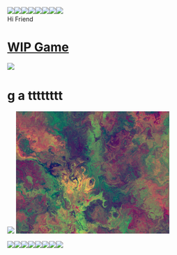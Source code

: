 <img src="https://github.com/thu0x31/thu0x31/blob/master/10649b8e329a3874c4d5b9e535ee28ec.gif?raw=true" width="100"><img src="https://github.com/thu0x31/thu0x31/blob/master/10649b8e329a3874c4d5b9e535ee28ec.gif?raw=true" width="100"><img src="https://github.com/thu0x31/thu0x31/blob/master/10649b8e329a3874c4d5b9e535ee28ec.gif?raw=true" width="100"><img src="https://github.com/thu0x31/thu0x31/blob/master/10649b8e329a3874c4d5b9e535ee28ec.gif?raw=true" width="100"><img src="https://github.com/thu0x31/thu0x31/blob/master/10649b8e329a3874c4d5b9e535ee28ec.gif?raw=true" width="100"><img src="https://github.com/thu0x31/thu0x31/blob/master/10649b8e329a3874c4d5b9e535ee28ec.gif?raw=true" width="100"><img src="https://github.com/thu0x31/thu0x31/blob/master/10649b8e329a3874c4d5b9e535ee28ec.gif?raw=true" width="100"><img src="https://github.com/thu0x31/thu0x31/blob/master/10649b8e329a3874c4d5b9e535ee28ec.gif?raw=true" width="100">  
Hi Friend
# [WIP Game](http://www.youtube.com/watch?v=-KmMpRVATLc)
  [![](http://img.youtube.com/vi/-KmMpRVATLc/mqdefault.jpg)](http://www.youtube.com/watch?v=-KmMpRVATLc "")
# g a tttttttt
<img src="https://github.com/thu0x31/thu0x31/blob/master/reactionDiffusion.gif?raw=true" height="280"> <img src="https://github.com/thu0x31/gumbel_DW/raw/main/shadertoy22.png?raw=true" height="280">

<img src="https://github.com/thu0x31/thu0x31/blob/master/10649b8e329a3874c4d5b9e535ee28ec.gif?raw=true" width="100"><img src="https://github.com/thu0x31/thu0x31/blob/master/10649b8e329a3874c4d5b9e535ee28ec.gif?raw=true" width="100"><img src="https://github.com/thu0x31/thu0x31/blob/master/10649b8e329a3874c4d5b9e535ee28ec.gif?raw=true" width="100"><img src="https://github.com/thu0x31/thu0x31/blob/master/10649b8e329a3874c4d5b9e535ee28ec.gif?raw=true" width="100"><img src="https://github.com/thu0x31/thu0x31/blob/master/10649b8e329a3874c4d5b9e535ee28ec.gif?raw=true" width="100"><img src="https://github.com/thu0x31/thu0x31/blob/master/10649b8e329a3874c4d5b9e535ee28ec.gif?raw=true" width="100"><img src="https://github.com/thu0x31/thu0x31/blob/master/10649b8e329a3874c4d5b9e535ee28ec.gif?raw=true" width="100"><img src="https://github.com/thu0x31/thu0x31/blob/master/10649b8e329a3874c4d5b9e535ee28ec.gif?raw=true" width="100">
